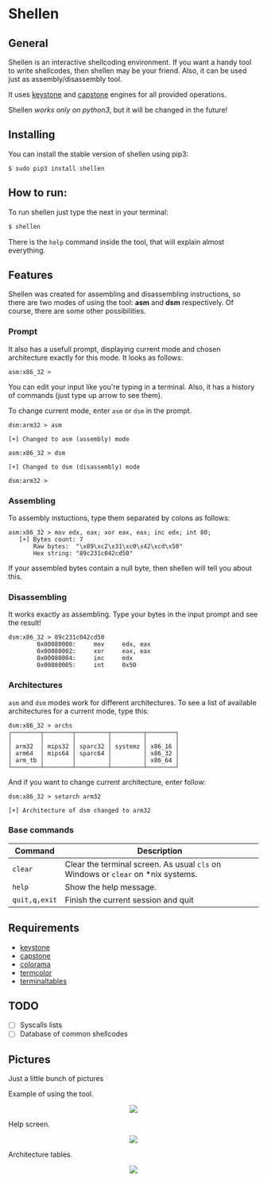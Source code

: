 # Shellen

## General
Shellen is an interactive shellcoding environment. If you want a handy tool to write shellcodes, then shellen may be your friend. Also, it can be used just as assembly/disassembly tool.

It uses [keystone](https://github.com/keystone-engine/keystone) and [capstone](https://github.com/aquynh/capstone) engines for all provided operations.

Shellen *works only on python3*, but it will be changed in the future!

## Installing
You can install the stable version of shellen using pip3:
```
$ sudo pip3 install shellen
```

## How to run:
To run shellen just type the next in your terminal:
```sh
$ shellen
```
There is the ```help``` command inside the tool, that will explain almost everything.

## Features
Shellen was created for assembling and disassembling instructions, so there are two modes of using the tool: **asm** and **dsm** respectively. Of course, there are some other possibilities.

### Prompt
It also has a usefull prompt, displaying current mode and chosen architecture exactly for this mode. It looks as follows:
```
asm:x86_32 >
```
You can edit your input like you're typing in a terminal. Also, it has a history of commands (just type up arrow to see them).

To change current mode, enter ```asm``` or ```dsm``` in the prompt.
```
dsm:arm32 > asm

[+] Changed to asm (assembly) mode

asm:x86_32 > dsm

[+] Changed to dsm (disassembly) mode

dsm:arm32 > 
```

### Assembling
To assembly instuctions, type them separated by colons as follows:
```
asm:x86_32 > mov edx, eax; xor eax, eax; inc edx; int 80;
   [+] Bytes count: 7
       Raw bytes:  "\x89\xc2\x31\xc0\x42\xcd\x50"
       Hex string: "89c231c042cd50"
```
If your assembled bytes contain a null byte, then shellen will tell you about this.

### Disassembling
It works exactly as assembling. Type your bytes in the input prompt and see the result!
```
dsm:x86_32 > 89c231c042cd50
        0x00080000:     mov     edx, eax
        0x00080002:     xor     eax, eax
        0x00080004:     inc     edx
        0x00080005:     int     0x50
```

### Architectures
```asm``` and ```dsm``` modes work for different architectures. To see a list of available architectures for a current mode, type this:
```
dsm:x86_32 > archs
┌────────┬────────┬─────────┬─────────┬────────┐
│        │        │         │         │        │
│ arm32  │ mips32 │ sparc32 │ systemz │ x86_16 │
│ arm64  │ mips64 │ sparc64 │         │ x86_32 │
│ arm_tb │        │         │         │ x86_64 │
└────────┴────────┴─────────┴─────────┴────────┘
```

And if you want to change current architecture, enter follow:
```
dsm:x86_32 > setarch arm32

[+] Architecture of dsm changed to arm32
```

### Base commands
Command | Description
------- | -----------
```clear``` | Clear the terminal screen. As usual ```cls``` on Windows or ```clear``` on *nix systems.
```help``` | Show the help message.
```quit,q,exit``` | Finish the current session and quit


## Requirements
- [keystone](https://github.com/keystone-engine/keystone)
- [capstone](https://github.com/aquynh/capstone)
- [colorama](https://github.com/tartley/colorama)
- [termcolor](https://pypi.python.org/pypi/termcolor)
- [terminaltables](https://github.com/Robpol86/terminaltables)


## TODO
- [ ] Syscalls lists
- [ ] Database of common shellcodes

## Pictures
Just a little bunch of pictures

Example of using the tool.
<p align="center">
  <img src="screens/use.png">
</p>

Help screen.
<p align="center">
  <img src="screens/help.png">
</p>

Architecture tables.
<p align="center">
  <img src="screens/tables.png">
</p>
